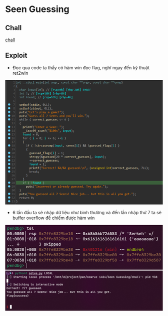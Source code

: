# Seen Guessing
## Chall
[chall](chall)
## Exploit
- Đọc qua code ta thấy có hàm win đọc flag, nghĩ ngay đến kỹ thuật ret2win

![alt text](image/image-1.png)

- 6 lần đầu ta sẽ nhập dữ liệu như bình thường và đến lần nhập thứ 7 ta sẽ buffer overflow để chiếm được hàm win

![alt text](image/image-2.png)
![alt text](image/image-3.png)